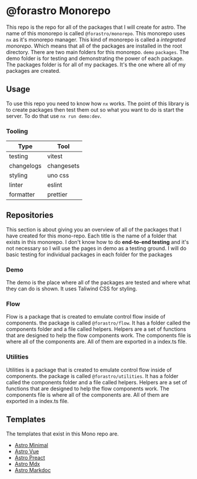 # @forastro Monorepo

This repo is the repo for all of the packages that I will create for astro.
The name of this monorepo is called `@forastro/monorepo`.
This monorepo uses `nx` as it's monorepo manager.
This kind of monorepo is called a _integrated monorepo_.
Which means that all of the packages are installed in the root directory.
There are two main folders for this monorepo. `demo` `packages`.
The demo folder is for testing and demonstrating the power of each package.
The packages folder is for all of my packages. It's the one where all of my packages are created.

## Usage

To use this repo you need to know how `nx` works.
The point of this library is to create packages then test them out so what you want to do is start the server.
To do that use `nx run demo:dev`.

### Tooling

| Type       | Tool       |
| ---------- | ---------- |
| testing    | vitest     |
| changelogs | changesets |
| styling    | uno css    |
| linter     | eslint     |
| formatter  | prettier   |

## Repositories

This section is about giving you an overview of all of the packages that I have created for this mono-repo.
Each title is the name of a folder that exists in this monorepo.
I don't know how to do **end-to-end testing** and it's not necessary so I will use the pages in demo as a testing ground.
I will do basic testing for individual packages in each folder for the packages

### Demo

The demo is the place where all of the packages are tested and where what they can do is shown.
It uses Taliwind CSS for styling.

### Flow

Flow is a package that is created to emulate control flow inside of components.
the package is called `@forastro/flow`. It has a folder called the components folder and a file called helpers.
Helpers are a set of functions that are designed to help the flow components work.
The components file is where all of the components are. All of them are exported in a index.ts file.

### Utilities

Utilities is a package that is created to emulate control flow inside of components.
the package is called `@forastro/utilities`. It has a folder called the components folder and a file called helpers.
Helpers are a set of functions that are designed to help the flow components work.
The components file is where all of the components are.
All of them are exported in a index.ts file.

## Templates

The templates that exist in this Mono repo are.

- [Astro Minimal](/docs/templates/astro-minimal.md)
- [Astro Vue](/docs/templates/astro-vue.md)
- [Astro Preact](/docs/templates/astro-preact.md)
- [Astro Mdx](/docs/templates/astro-mdx.md)
- [Astro Markdoc](/docs/templates/astro-markdoc.md)
